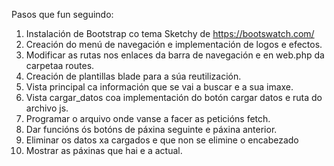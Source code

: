 
Pasos que fun seguindo:

1. Instalación de Bootstrap co tema Sketchy de https://bootswatch.com/
2. Creación do menú de navegación e implementación de logos e efectos.
3. Modificar as rutas nos enlaces da barra de navegación e en web.php da carpetaa routes.
4. Creación de plantillas blade para a súa reutilización.
5. Vista principal ca información que se vai a buscar e a sua imaxe.
6. Vista cargar_datos coa implementación do botón cargar datos e ruta do archivo js.
7. Programar o arquivo onde vanse a facer as peticións fetch.
8. Dar funcións ós botóns de páxina seguinte e páxina anterior.
9. Eliminar os datos xa cargados e que non se elimine o encabezado
10. Mostrar as páxinas que hai e a actual.



